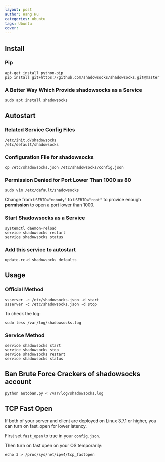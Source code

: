 ```yaml
---
layout: post
author: Hang Hu
categories: ubuntu
tags: Ubuntu 
cover: 
---
```


## Install

### Pip

```
apt-get install python-pip
pip install git+https://github.com/shadowsocks/shadowsocks.git@master
```


### A Better Way Which Provide shadowsocks as a Service


```
sudo apt install shadowsocks
```


## Autostart


### Related Service Config Files


```
/etc/init.d/shadowsocks
/etc/default/shadowsocks
```

### Configuration File for shadowsocks


```
cp /etc/shadowsocks.json /etc/shadowsocks/config.json
```


### Permission Denied for Port Lower Than 1000 as 80


```
sudo vim /etc/default/shadowsocks
```

Change from `USERID="nobody"` to `USERID="root"` to provice enough <strong>permission</strong> to open a port lower than 1000.


### Start Shadowsocks as a Service


```
systemctl daemon-reload
service shadowsocks restart
service shadowsocks status
```


### Add this service to autostart


```
update-rc.d shadowsocks defaults
```


## Usage


### Official Method


```
ssserver -c /etc/shadowsocks.json -d start
ssserver -c /etc/shadowsocks.json -d stop
```

To check the log:

```
sudo less /var/log/shadowsocks.log
```


### Service Method


```
service shadowsocks start
service shadowsocks stop
service shadowsocks restart
service shadowsocks status
```


## Ban Brute Force Crackers of shadowsocks account


```
python autoban.py < /var/log/shadowsocks.log
```


## TCP Fast Open


If both of your server and client are deployed on Linux 3.7.1 or higher, you can turn on fast_open for lower latency.  


First set `fast_open` to true in your `config.json`.  


Then turn on fast open on your OS temporarily:  


```
echo 3 > /proc/sys/net/ipv4/tcp_fastopen
```
